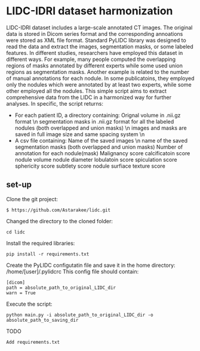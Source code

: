 # LIDC-IDRI dataset harmonization
LIDC-IDRI dataset includes a large-scale annotated CT images. The original data is stored in Dicom series format and
the corresponding annoations were stored as XML file format. Standard PyLIDC library was designed to read
the data and extract the images, segmentation masks, or some labeled features.
In different studies, researchers have employed this dataset in different ways. For example, many people 
computed the overlapping regions of masks annotated by different experts while some used union regions as segmentation masks.
Another example is related to the number of manual annotations for each nodule. In some publicatoins, they employed only
the nodules which were annotated by at least two experts, while some other employed all the nodules.
This simple script aims to extract comprehensive data from the LIDC in a harmonized way for further analyses.
In specific, the script returns:
* For each patient ID, a directory containing:
          Orignal volume in .nii.gz format \n
          segmentation masks in .nii.gz format for all the labeled nodules (both overlapped and union masks) \n
          images and masks are saved in full image size and same spacing system \n
* A csv file containing:
          Name of the saved images \n
          name of the saved segmentation masks (both overlapped and union masks)
          Number of annotation for each nodule(mask)
          Malignancy score
          calcificatoin score
          nodule volume
          nodule diameter
          lobulatoin score
          spiculation score
          sphericity score
          subtlety score
          nodule surfiace
          texture score
          
          
## set-up

Clone the git project:
```
$ https://github.com/Astarakee/lidc.git
```
Changed the directory to the cloned folder:
```
cd lidc
```
Install the required libraries:
```
pip install -r requirements.txt
```
Create the PyLIDC configutatin file and save it in the home directory:
/home/[user]/.pylidcrc
This config file should contain:
```
[dicom]
path = absolute_path_to_original_LIDC_dir
warn = True
```
Execute the script:
```
python main.py -i absolute_path_to_original_LIDC_dir -o absolute_path_to_saving_dir
```
TODO
```
Add requirements.txt
```

